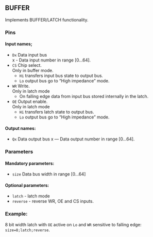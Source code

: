 ## BUFFER

Implements BUFFER/LATCH functionality.

### Pins

#### Input names;

- `Dx` Data input bus  
  x - Data input number in range [0…64].
- `CS` Chip select.   
  Only in buffer mode.
  - `Hi` transfers input bus state to output bus.
  - `Lo` output bus go to “High impedance” mode.
- `WR` Write.  
  Only in latch mode
  - On falling edge data from input bus stored internally in the latch.
- `OE` Output enable.  
  Only in latch mode
  - `Hi` transfers latch state to output bus.
  - `Lo` output bus go to “High impedance” mode.

#### Output names:

- `Qx` Data output bus
  x — Data output number in range [0…64].

### Parameters

#### Mandatory parameters:

- `size` Data bus width in range [0…64]

#### Optional parameters:

- `latch` - latch mode
- `reverse` - reverse WR, OE and CS inputs.

### Example:

8 bit width latch with `OE` active on `Lo` and `WR` sensitive to falling edge: `size=8;latch;reverse`.
